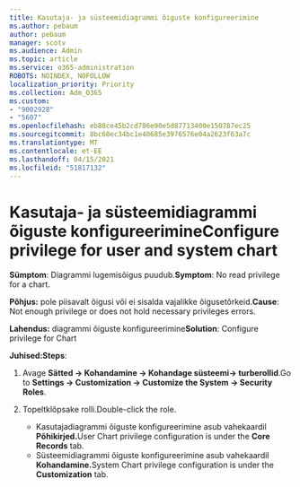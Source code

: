 ```yaml
---
title: Kasutaja- ja süsteemidiagrammi õiguste konfigureerimine
ms.author: pebaum
author: pebaum
manager: scotv
ms.audience: Admin
ms.topic: article
ms.service: o365-administration
ROBOTS: NOINDEX, NOFOLLOW
localization_priority: Priority
ms.collection: Adm_O365
ms.custom:
- "9002928"
- "5607"
ms.openlocfilehash: eb88ce45b2cd786e90e5d87713400e150787ec25
ms.sourcegitcommit: 8bc60ec34bc1e40685e3976576e04a2623f63a7c
ms.translationtype: MT
ms.contentlocale: et-EE
ms.lasthandoff: 04/15/2021
ms.locfileid: "51817132"
---
```

# <a name="configure-privilege-for-user-and-system-chart"></a><span data-ttu-id="faf18-102">Kasutaja- ja süsteemidiagrammi õiguste konfigureerimine</span><span class="sxs-lookup"><span data-stu-id="faf18-102">Configure privilege for user and system chart</span></span>

<span data-ttu-id="faf18-103">**Sümptom**: Diagrammi lugemisõigus puudub.</span><span class="sxs-lookup"><span data-stu-id="faf18-103">**Symptom**: No read privilege for a chart.</span></span>

<span data-ttu-id="faf18-104">**Põhjus:** pole piisavalt õigusi või ei sisalda vajalikke õigusetõrkeid.</span><span class="sxs-lookup"><span data-stu-id="faf18-104">**Cause**: Not enough privilege or does not hold necessary privileges errors.</span></span>

<span data-ttu-id="faf18-105">**Lahendus:** diagrammi õiguste konfigureerimine</span><span class="sxs-lookup"><span data-stu-id="faf18-105">**Solution**: Configure privilege for Chart</span></span>

<span data-ttu-id="faf18-106">**Juhised:**</span><span class="sxs-lookup"><span data-stu-id="faf18-106">**Steps**:</span></span>

1. <span data-ttu-id="faf18-107">Avage **Sätted -> Kohandamine -> Kohandage süsteemi-> turberollid**.</span><span class="sxs-lookup"><span data-stu-id="faf18-107">Go to **Settings -> Customization -> Customize the System -> Security Roles**.</span></span>

2. <span data-ttu-id="faf18-108">Topeltklõpsake rolli.</span><span class="sxs-lookup"><span data-stu-id="faf18-108">Double-click the role.</span></span>

    - <span data-ttu-id="faf18-109">Kasutajadiagrammi õiguste konfigureerimine asub vahekaardil **Põhikirjed.**</span><span class="sxs-lookup"><span data-stu-id="faf18-109">User Chart privilege configuration is under the **Core Records** tab.</span></span>
    - <span data-ttu-id="faf18-110">Süsteemidiagrammi õiguste konfigureerimine asub vahekaardil **Kohandamine.**</span><span class="sxs-lookup"><span data-stu-id="faf18-110">System Chart privilege configuration is under the **Customization** tab.</span></span>
